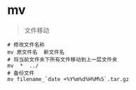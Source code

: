 # mv

> 文件移动

```shell script
# 修改文件名称
mv 原文件名  新文件名   
# 将当前文件夹下所有文件移动到上一层文件夹
mv  *  ../ 
# 备份文件
mv filename_`date +%Y%m%d%H%M%S`.tar.gz
```
